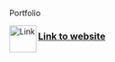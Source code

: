 Portfolio

<img align="left" alt="Link" width="48px" src="https://user-images.githubusercontent.com/61249196/98540553-66c7c280-228e-11eb-8854-ca3863502a5d.png" />[<h3>Link to website</h3>][Project]

[Project]: https://pawelkapusta-portfolio.netlify.app/
